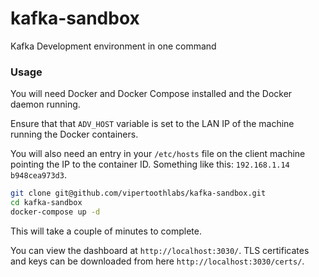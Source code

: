 # kafka-sandbox
Kafka Development environment in one command

### Usage 

You will need Docker and Docker Compose installed and the Docker daemon running.

Ensure that that `ADV_HOST` variable is set to the LAN IP of the machine running the Docker containers. 

You will also need an entry in your `/etc/hosts` file on the client machine pointing the IP to the container ID. Something like this: `192.168.1.14 b948cea973d3`.

```bash
git clone git@github.com/vipertoothlabs/kafka-sandbox.git
cd kafka-sandbox
docker-compose up -d
```
This will take a couple of minutes to complete. 

You can view the dashboard at `http://localhost:3030/`. TLS certificates and keys can be downloaded from here `http://localhost:3030/certs/`.



